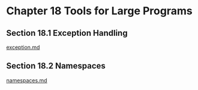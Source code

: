 Chapter 18 Tools for Large Programs
===================================

Section 18.1 Exception Handling
-------------------------------
[exception.md](https://github.com/kiddliu/CppPrimer/blob/master/Chapter18/exception.md)

Section 18.2 Namespaces
-----------------------
[namespaces.md](https://github.com/kiddliu/CppPrimer/blob/master/Chapter18/namespaces.md)
